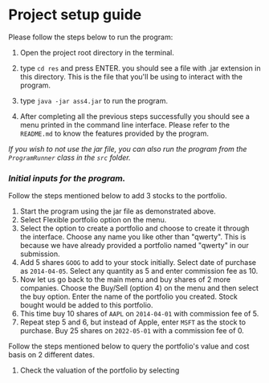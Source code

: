 #  Project setup guide

Please follow the steps below to run the program:

1. Open the project root directory in the terminal. 


2. type `cd res` and press ENTER. you should see a file with .jar extension in this directory. 
   This is the file that you'll be using to interact with the program.


3. type `java -jar ass4.jar` to run the program.


4. After completing all the previous steps successfully you should see a menu printed 
   in the command line interface. Please refer to the `README.md` to know the features provided
   by the program.

_If you wish to not use the jar file, you can also run the program from the `ProgramRunner` class
in the `src` folder._


### _Initial inputs for the program._

Follow the steps mentioned below to add 3 stocks to the portfolio.

1. Start the program using the jar file as demonstrated above.
2. Select Flexible portfolio option on the menu.
3. Select the option to create a portfolio and choose to create it through the interface. Choose any name you like other than "qwerty". This is because we have already provided a portfolio named "qwerty" in our submission.
4. Add 5 shares `GOOG` to add to your stock initially. Select date of purchase as `2014-04-05`. Select any quantity as 5 and enter commission fee as 10. 
5. Now let us go back to the main menu and buy shares of 2 more companies. Choose the Buy/Sell (option 4) on the menu and then select the buy option. Enter the name of the portfolio you created. Stock bought would be added to this portfolio.
6. This time buy 10 shares of `AAPL` on `2014-04-01` with commission fee of 5.
7. Repeat step 5 and 6, but instead of Apple, enter `MSFT` as the stock to purchase. Buy 25 shares on `2022-05-01` with a commission fee of 0.


Follow the steps mentioned below to query the portfolio's value and cost basis on 2 different dates.

1. Check the valuation of the portfolio by selecting 